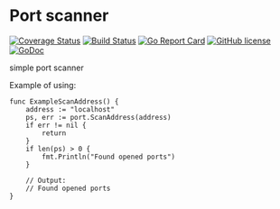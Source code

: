 # Port scanner

[![Coverage Status](https://coveralls.io/repos/github/Konstantin8105/port/badge.svg?branch=master)](https://coveralls.io/github/Konstantin8105/port?branch=master)
[![Build Status](https://travis-ci.org/Konstantin8105/port.svg?branch=master)](https://travis-ci.org/Konstantin8105/port)
[![Go Report Card](https://goreportcard.com/badge/github.com/Konstantin8105/port)](https://goreportcard.com/report/github.com/Konstantin8105/port)
[![GitHub license](https://img.shields.io/badge/license-MIT-blue.svg)](https://github.com/Konstantin8105/port/blob/master/LICENSE)
[![GoDoc](https://godoc.org/github.com/Konstantin8105/port?status.svg)](https://godoc.org/github.com/Konstantin8105/port)

simple port scanner

Example of using:
```golang
func ExampleScanAddress() {
	address := "localhost"
	ps, err := port.ScanAddress(address)
	if err != nil {
		return
	}
	if len(ps) > 0 {
		fmt.Println("Found opened ports")
	}

	// Output:
	// Found opened ports
}
```
